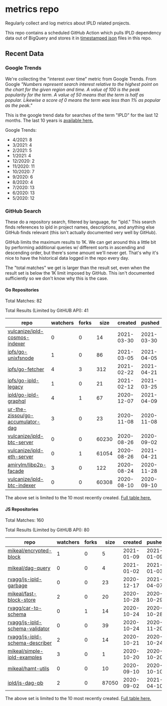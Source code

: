 # metrics repo

Regularly collect and log metrics about IPLD related projects.

This repo contains a scheduled GitHub Action which pulls IPLD dependency data out of BigQuery and stores it 
in [timestamped json](./logs) files in this repo.

## Recent Data

### Google Trends

We're collecting the "interest over time" metric from Google Trends. From Google *"Numbers 
represent search interest relative to the highest point on the chart for the given region and 
time. A value of 100 is the peak popularity for the term. A value of 50 means that the term is 
half as popular. Likewise a score of 0 means the term was less than 1% as popular as the peak."*

This is the google trend data for searches of the term "IPLD" for the
last 12 months. The last 10 years is [available here.](./results/google-trends.md)



Google Trends:
*  4/2021: 8
*  3/2021: 4
*  2/2021: 5
*  1/2021: 4
*  12/2020: 2
*  11/2020: 11
*  10/2020: 7
*  9/2020: 6
*  8/2020: 4
*  7/2020: 13
*  6/2020: 13
*  5/2020: 12

### GitHub Search

These do a repository search, filtered by language, for "ipld." This search
finds references to ipld in project names, descriptions, and anything else
GitHub finds relevant (this isn't actually documented very well by GitHub).

GitHub limits the maximum results to 1K. We can get around this a little bit
by performing additional queries w/ different sorts in ascending and descending
order, but there's some amount we'll never get. That's why it's nice to have
the historical data logged in the repo every day.

The "total matches" we get is larger than the result set, even when the result
set is below the 1K limit imposed by GitHub. This isn't documented sufficiently
so we don't know why this is the case.

#### Go Repositories

Total Matches: 82

Total Results (Limited by GitHUB API): 41

| repo | watchers | forks | size | created | pushed |
| ---- | -------- | ----- | ---- | ------- | ------ |
| [vulcanize/ipld-cosmos-indexer](https://github.com/vulcanize/ipld-cosmos-indexer)| 0 | 0 | 14| 2021-03-30 | 2021-03-30 |
| [ipfs/go-unixfsnode](https://github.com/ipfs/go-unixfsnode)| 1 | 0 | 86| 2021-03-05 | 2021-04-05 |
| [ipfs/go-fetcher](https://github.com/ipfs/go-fetcher)| 4 | 3 | 312| 2021-02-22 | 2021-04-21 |
| [ipfs/go-ipld-legacy](https://github.com/ipfs/go-ipld-legacy)| 1 | 0 | 21| 2021-02-12 | 2021-03-25 |
| [ipld/go-ipld-graphql](https://github.com/ipld/go-ipld-graphql)| 4 | 1 | 67| 2020-12-07 | 2021-04-09 |
| [ur-the-zissou/go-accumulator-dag](https://github.com/ur-the-zissou/go-accumulator-dag)| 3 | 0 | 23| 2020-11-08 | 2020-11-08 |
| [vulcanize/ipld-btc-server](https://github.com/vulcanize/ipld-btc-server)| 0 | 0 | 60230| 2020-08-26 | 2020-09-02 |
| [vulcanize/ipld-eth-server](https://github.com/vulcanize/ipld-eth-server)| 0 | 1 | 61054| 2020-08-26 | 2021-04-21 |
| [amirylm/libp2p-facade](https://github.com/amirylm/libp2p-facade)| 3 | 0 | 122| 2020-08-24 | 2020-11-28 |
| [vulcanize/ipld-btc-indexer](https://github.com/vulcanize/ipld-btc-indexer)| 0 | 0 | 60308| 2020-08-10 | 2020-09-10 |


The above set is limited to the 10 most recently created. 
[Full table here.](./results/repo_search_go.md)

#### JS Repositories

Total Matches: 160

Total Results (Limited by GitHUB API): 80

| repo | watchers | forks | size | created | pushed |
| ---- | -------- | ----- | ---- | ------- | ------ |
| [mikeal/encrypted-block](https://github.com/mikeal/encrypted-block)| 1 | 0 | 5| 2021-01-09 | 2021-01-09 |
| [mikeal/dag-query](https://github.com/mikeal/dag-query)| 0 | 0 | 4| 2021-01-02 | 2021-01-03 |
| [rvagg/js-ipld-garbage](https://github.com/rvagg/js-ipld-garbage)| 0 | 0 | 23| 2020-12-17 | 2021-04-07 |
| [mikeal/fast-block-store](https://github.com/mikeal/fast-block-store)| 2 | 0 | 20| 2020-10-28 | 2020-10-29 |
| [rvagg/car-to-schema](https://github.com/rvagg/car-to-schema)| 0 | 1 | 14| 2020-10-24 | 2020-10-28 |
| [rvagg/js-ipld-schema-validator](https://github.com/rvagg/js-ipld-schema-validator)| 0 | 0 | 39| 2020-10-24 | 2020-11-20 |
| [rvagg/js-ipld-schema-describer](https://github.com/rvagg/js-ipld-schema-describer)| 2 | 0 | 14| 2020-10-21 | 2020-10-24 |
| [mikeal/simple-ipld-examples](https://github.com/mikeal/simple-ipld-examples)| 3 | 0 | 1| 2020-10-20 | 2020-10-20 |
| [mikeal/hamt-utils](https://github.com/mikeal/hamt-utils)| 0 | 0 | 10| 2020-09-10 | 2020-10-10 |
| [ipld/js-dag-pb](https://github.com/ipld/js-dag-pb)| 2 | 0 | 87050| 2020-09-02 | 2021-04-10 |


The above set is limited to the 10 most recently created. 
[Full table here.](./results/repo_search_js.md)
